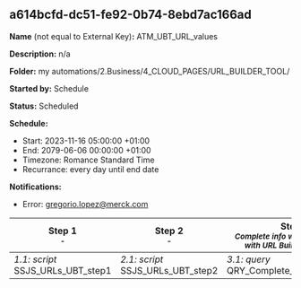## a614bcfd-dc51-fe92-0b74-8ebd7ac166ad

**Name** (not equal to External Key)**:** ATM_UBT_URL_values

**Description:** n/a

**Folder:** my automations/2.Business/4_CLOUD_PAGES/URL_BUILDER_TOOL/

**Started by:** Schedule

**Status:** Scheduled

**Schedule:**

* Start: 2023-11-16 05:00:00 +01:00
* End: 2079-06-06 00:00:00 +01:00
* Timezone: Romance Standard Time
* Recurrance: every day until end date

**Notifications:**

* Error: gregorio.lopez@merck.com

| Step 1<br>_<small>-</small>_ | Step 2<br>_<small>-</small>_ | Step 3<br>_<small>Complete info we get from JSON with URL Builder Master DE</small>_ |
| --- | --- | --- |
| _1.1: script_<br>SSJS_URLs_UBT_step1 | _2.1: script_<br>SSJS_URLs_UBT_step2 | _3.1: query_<br>QRY_Complete_data_JSON_UBT |

